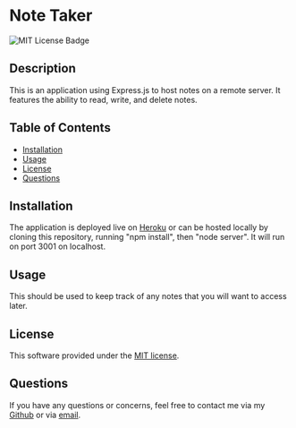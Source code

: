 # Note Taker

  ![MIT License Badge](https://img.shields.io/badge/License-MIT-blue)

  ## Description

  This is an application using Express.js to host notes on a remote server.  It features the ability to read, write, and delete notes.

  ## Table of Contents

  - [Installation](#installation)
  - [Usage](#usage)
  - [License](#license)
  - [Questions](#questions)

  ## Installation

  The application is deployed live on [Heroku](https://desolate-retreat-85020.herokuapp.com) or can be hosted locally by cloning this repository, running "npm install", then "node server".  It will run on port 3001 on localhost.

  ## Usage

  This should be used to keep track of any notes that you will want to access later.

  ## License

  This software provided under the [MIT license](LICENSE.txt).
  

  ## Questions

  If you have any questions or concerns, feel free to contact me via my [Github](https://github.com/zk229) or via [email](mailto:zkirsche229@gmail.com).

